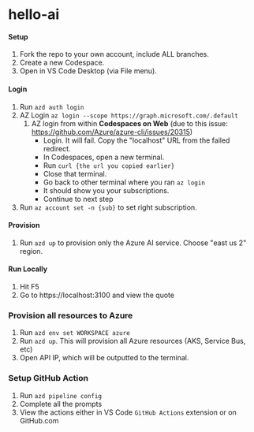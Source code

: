 # hello-ai

#### Setup
1. Fork the repo to your own account, include ALL branches.
1. Create a new Codespace.
1. Open in VS Code Desktop (via File menu).

#### Login
1. Run `azd auth login`
1. AZ Login `az login --scope https://graph.microsoft.com/.default`
   1. AZ login from within **Codespaces on Web** (due to this issue: https://github.com/Azure/azure-cli/issues/20315)
      - Login. It will fail. Copy the "localhost" URL from the failed redirect.
      - In Codespaces, open a new terminal.
      - Run `curl {the url you copied earlier}`
      - Close that terminal.
      - Go back to other terminal where you ran `az login`
      - It should show you your subscriptions.
      - Continue to next step
1. Run `az account set -n {sub}` to set right subscription.

#### Provision
1. Run `azd up` to provision only the Azure AI service. Choose "east us 2" region.

#### Run Locally
1. Hit F5
1. Go to https://localhost:3100 and view the quote

### Provision all resources to Azure

1. Run `azd env set WORKSPACE azure`
1. Run `azd up`. This will provision all Azure resources (AKS, Service Bus, etc)
1. Open API IP, which will be outputted to the terminal.

### Setup GitHub Action

1. Run `azd pipeline config`
1. Complete all the prompts
1. View the actions either in VS Code `GitHub Actions` extension or on GitHub.com